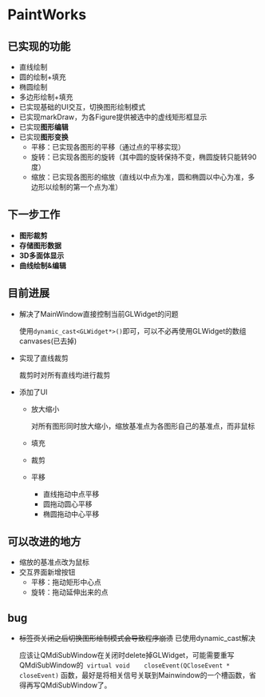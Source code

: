 # PaintWorks

## 已实现的功能

* 直线绘制
* 圆的绘制+填充
* 椭圆绘制
* 多边形绘制+填充
* 已实现基础的UI交互，切换图形绘制模式
* 已实现markDraw，为各Figure提供被选中的虚线矩形框显示
* 已实现**图形编辑**
* 已实现**图形变换**
  - 平移：已实现各图形的平移（通过点的平移实现）
  - 旋转：已实现各图形的旋转（其中圆的旋转保持不变，椭圆旋转只能转90度）
  - 缩放：已实现各图形的缩放（直线以中点为准，圆和椭圆以中心为准，多边形以绘制的第一个点为准）

## 下一步工作

* **图形裁剪**
* **存储图形数据**
* **3D多面体显示**
* **曲线绘制&编辑**


## 目前进展

* 解决了MainWindow直接控制当前GLWidget的问题

  使用`dynamic_cast<GLWidget*>()`即可，可以不必再使用GLWidget的数组canvases(已去掉)

* 实现了直线裁剪

  裁剪时对所有直线均进行裁剪

* 添加了UI

  * 放大缩小

    对所有图形同时放大缩小，缩放基准点为各图形自己的基准点，而非鼠标

  * 填充

  * 裁剪

  * 平移

    * 直线拖动中点平移
    * 圆拖动圆心平移
    * 椭圆拖动中心平移



## 可以改进的地方

* 缩放的基准点改为鼠标
* 交互界面新增按钮
  * 平移：拖动矩形中心点
  * 旋转：拖动延伸出来的点

## bug

* ~~标签页关闭之后切换图形绘制模式会导致程序崩溃~~ 已使用dynamic_cast解决

  应该让QMdiSubWindow在关闭时delete掉GLWidget，可能需要重写QMdiSubWindow的` virtual void	closeEvent(QCloseEvent * closeEvent)` 函数，最好是将相关信号关联到Mainwindow的一个槽函数，省得再写QMdiSubWindow了。